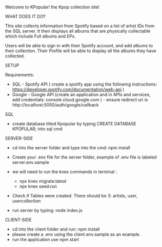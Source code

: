 Welcome to KPopular! the Kpop collection site!

WHAT DOES IT DO?

This site collects information from Spotify based on a list of artist IDs from the SQL server. It then displays all albums that are physically collectable which include Full albums and EPs.

Users will be able to sign in with their Spotify account, and add albums to their collection. Their Profile will be able to display all the albums they have collected.

SETUP

Requirements:

- SQL - Spotify API ( create a spotify app using the following instructions: https://developer.spotify.com/documentation/web-api )
- Google - Google API (create an application and in APIs and services, add credentials: console.cloud.google.com ) - ensure redirect uri is http://localhost:5050/auth/google/callback

SQL

- create database titled Kpopular by typing CREATE DATABASE KPOPULAR; into sql cmd

SERVER-SIDE

- cd into the server folder and type into the cmd: npm install
- Create your .env file for the server folder, example of .env file is labeled server.env.sample
- we will need to run the knex commands in terminal :

  - npx knex migrate:latest
  - npx knex seed:run

- Check if Tables were created. There should be 3: artists, user, usercollection

- run server by typing: node index.js

CLIENT-SIDE

- cd into the client folder and run: npm install
- please create a .env using the client.env.sample as an example.
- run the application use npm start
